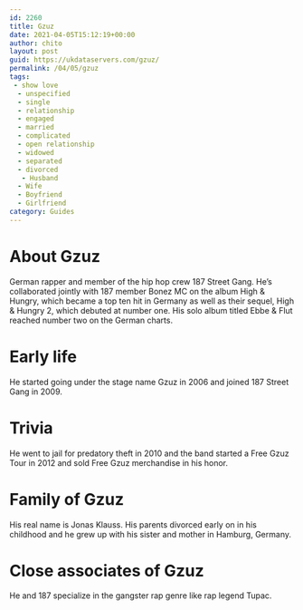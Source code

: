 ```yaml
---
id: 2260
title: Gzuz
date: 2021-04-05T15:12:19+00:00
author: chito
layout: post
guid: https://ukdataservers.com/gzuz/
permalink: /04/05/gzuz
tags:
 - show love
  - unspecified
  - single
  - relationship
  - engaged
  - married
  - complicated
  - open relationship
  - widowed
  - separated
  - divorced
   - Husband
  - Wife
  - Boyfriend
  - Girlfriend
category: Guides
---
```




  
  
#  About Gzuz
                  
                  
                  
German rapper and member of the hip hop crew 187 Street Gang. He&#8217;s collaborated jointly with 187 member Bonez MC on the album High & Hungry, which became a top ten hit in Germany as well as their sequel, High & Hungry 2, which debuted at number one. His solo album titled Ebbe & Flut reached number two on the German charts.
                  
                
                
                
# Early life
                  
                  
                  
He started going under the stage name Gzuz in 2006 and joined 187 Street Gang in 2009.
                  
                
                
                
# Trivia
                  
                  
                  
He went to jail for predatory theft in 2010 and the band started a Free Gzuz Tour in 2012 and sold Free Gzuz merchandise in his honor.
                  
                
                
                
# Family of Gzuz
                  
                  
                  
His real name is Jonas Klauss. His parents divorced early on in his childhood and he grew up with his sister and mother in Hamburg, Germany.
                  
                
                
                
# Close associates of Gzuz
                  
                  
                  
He and 187 specialize in the gangster rap genre like rap legend Tupac.
                  
                
              
            
          
          
          
    
    
  
